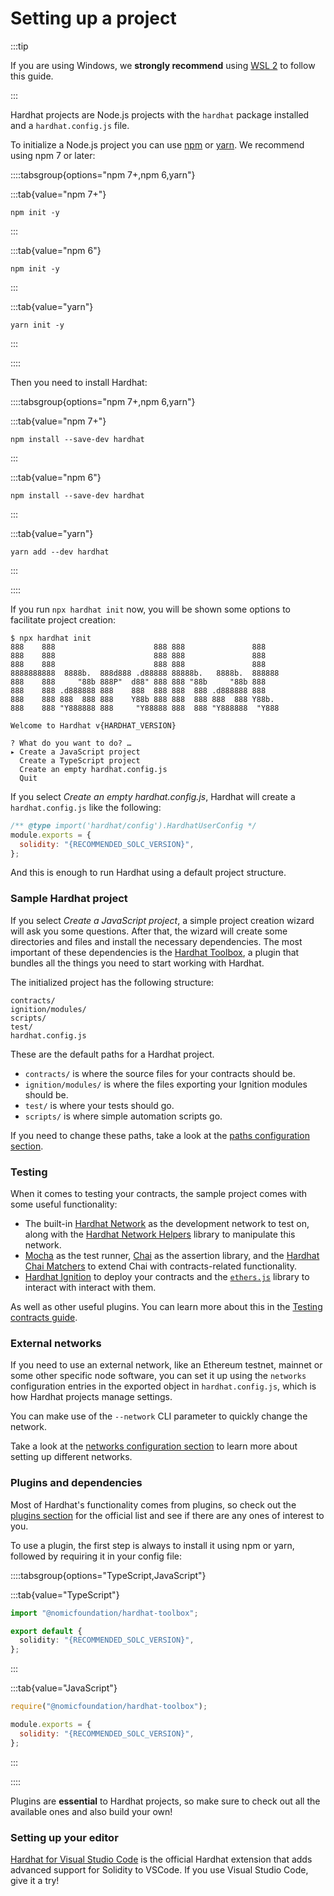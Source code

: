 # Setting up a project

:::tip

If you are using Windows, we **strongly recommend** using [WSL 2](https://docs.microsoft.com/en-us/windows/wsl/about) to follow this guide.

:::

Hardhat projects are Node.js projects with the `hardhat` package installed and a `hardhat.config.js` file.

To initialize a Node.js project you can use [npm](https://docs.npmjs.com/cli/v8) or [yarn](https://classic.yarnpkg.com/). We recommend using npm 7 or later:

::::tabsgroup{options="npm 7+,npm 6,yarn"}

:::tab{value="npm 7+"}

```
npm init -y
```

:::

:::tab{value="npm 6"}

```
npm init -y
```

:::

:::tab{value="yarn"}

```
yarn init -y
```

:::

::::

Then you need to install Hardhat:

::::tabsgroup{options="npm 7+,npm 6,yarn"}

:::tab{value="npm 7+"}

```
npm install --save-dev hardhat
```

:::

:::tab{value="npm 6"}

```
npm install --save-dev hardhat
```

:::

:::tab{value="yarn"}

```
yarn add --dev hardhat
```

:::

::::

If you run `npx hardhat init` now, you will be shown some options to facilitate project creation:

```
$ npx hardhat init
888    888                      888 888               888
888    888                      888 888               888
888    888                      888 888               888
8888888888  8888b.  888d888 .d88888 88888b.   8888b.  888888
888    888     "88b 888P"  d88" 888 888 "88b     "88b 888
888    888 .d888888 888    888  888 888  888 .d888888 888
888    888 888  888 888    Y88b 888 888  888 888  888 Y88b.
888    888 "Y888888 888     "Y88888 888  888 "Y888888  "Y888

Welcome to Hardhat v{HARDHAT_VERSION}

? What do you want to do? …
▸ Create a JavaScript project
  Create a TypeScript project
  Create an empty hardhat.config.js
  Quit
```

If you select _Create an empty hardhat.config.js_, Hardhat will create a `hardhat.config.js` like the following:

```js
/** @type import('hardhat/config').HardhatUserConfig */
module.exports = {
  solidity: "{RECOMMENDED_SOLC_VERSION}",
};
```

And this is enough to run Hardhat using a default project structure.

### Sample Hardhat project

If you select _Create a JavaScript project_, a simple project creation wizard will ask you some questions. After that, the wizard will create some directories and files and install the necessary dependencies. The most important of these dependencies is the [Hardhat Toolbox](/hardhat-runner/plugins/nomicfoundation-hardhat-toolbox), a plugin that bundles all the things you need to start working with Hardhat.

The initialized project has the following structure:

```
contracts/
ignition/modules/
scripts/
test/
hardhat.config.js
```

These are the default paths for a Hardhat project.

- `contracts/` is where the source files for your contracts should be.
- `ignition/modules/` is where the files exporting your Ignition modules should be.
- `test/` is where your tests should go.
- `scripts/` is where simple automation scripts go.

If you need to change these paths, take a look at the [paths configuration section](../config/index.md#path-configuration).

### Testing

When it comes to testing your contracts, the sample project comes with some useful functionality:

- The built-in [Hardhat Network](/hardhat-network/docs) as the development network to test on, along with the [Hardhat Network Helpers](/hardhat-network-helpers) library to manipulate this network.
- [Mocha](https://mochajs.org/) as the test runner, [Chai](https://chaijs.com/) as the assertion library, and the [Hardhat Chai Matchers](/hardhat-chai-matchers) to extend Chai with contracts-related functionality.
- [Hardhat Ignition](/ignition) to deploy your contracts and the [`ethers.js`](https://docs.ethers.org/v6/) library to interact with interact with them.

As well as other useful plugins. You can learn more about this in the [Testing contracts guide](./test-contracts.md).

### External networks

If you need to use an external network, like an Ethereum testnet, mainnet or some other specific node software, you can set it up using the `networks` configuration entries in the exported object in `hardhat.config.js`, which is how Hardhat projects manage settings.

You can make use of the `--network` CLI parameter to quickly change the network.

Take a look at the [networks configuration section](../config/index.md#networks-configuration) to learn more about setting up different networks.

### Plugins and dependencies

Most of Hardhat's functionality comes from plugins, so check out the [plugins section](/hardhat-runner/plugins) for the official list and see if there are any ones of interest to you.

To use a plugin, the first step is always to install it using npm or yarn, followed by requiring it in your config file:

::::tabsgroup{options="TypeScript,JavaScript"}

:::tab{value="TypeScript"}

```ts
import "@nomicfoundation/hardhat-toolbox";

export default {
  solidity: "{RECOMMENDED_SOLC_VERSION}",
};
```

:::

:::tab{value="JavaScript"}

```js
require("@nomicfoundation/hardhat-toolbox");

module.exports = {
  solidity: "{RECOMMENDED_SOLC_VERSION}",
};
```

:::

::::

Plugins are **essential** to Hardhat projects, so make sure to check out all the available ones and also build your own!

### Setting up your editor

[Hardhat for Visual Studio Code](/hardhat-vscode) is the official Hardhat extension that adds advanced support for Solidity to VSCode. If you use Visual Studio Code, give it a try!
